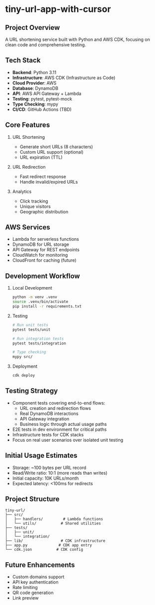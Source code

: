 # tiny-url-app-with-cursor

## Project Overview
A URL shortening service built with Python and AWS CDK, focusing on clean code and comprehensive testing.

## Tech Stack
- **Backend**: Python 3.11
- **Infrastructure**: AWS CDK (Infrastructure as Code)
- **Cloud Provider**: AWS
- **Database**: DynamoDB
- **API**: AWS API Gateway + Lambda
- **Testing**: pytest, pytest-mock
- **Type Checking**: mypy
- **CI/CD**: GitHub Actions (TBD)

## Core Features
1. URL Shortening
   - Generate short URLs (8 characters)
   - Custom URL support (optional)
   - URL expiration (TTL)

2. URL Redirection
   - Fast redirect response
   - Handle invalid/expired URLs

3. Analytics
   - Click tracking
   - Unique visitors
   - Geographic distribution

## AWS Services
- Lambda for serverless functions
- DynamoDB for URL storage
- API Gateway for REST endpoints
- CloudWatch for monitoring
- CloudFront for caching (future)

## Development Workflow
1. Local Development
   ```bash
   python -m venv .venv
   source .venv/bin/activate
   pip install -r requirements.txt
   ```

2. Testing
   ```bash
   # Run unit tests
   pytest tests/unit

   # Run integration tests
   pytest tests/integration

   # Type checking
   mypy src/
   ```

3. Deployment
   ```bash
   cdk deploy
   ```

## Testing Strategy
- Component tests covering end-to-end flows:
  - URL creation and redirection flows
  - Real DynamoDB interactions
  - API Gateway integration
  - Business logic through actual usage paths
- E2E tests in dev environment for critical paths
- Infrastructure tests for CDK stacks
- Focus on real user scenarios over isolated unit testing

## Initial Usage Estimates
- Storage: ~100 bytes per URL record
- Read/Write ratio: 10:1 (more reads than writes)
- Initial capacity: 10K URLs/month
- Expected latency: <100ms for redirects

## Project Structure
```
tiny-url/
├── src/
│   ├── handlers/         # Lambda functions
│   └── utils/           # Shared utilities
├── tests/
│   ├── unit/
│   └── integration/
├── lib/                 # CDK infrastructure
├── app.py              # CDK app entry
└── cdk.json           # CDK config
```

## Future Enhancements
- Custom domains support
- API key authentication
- Rate limiting
- QR code generation
- Link preview
